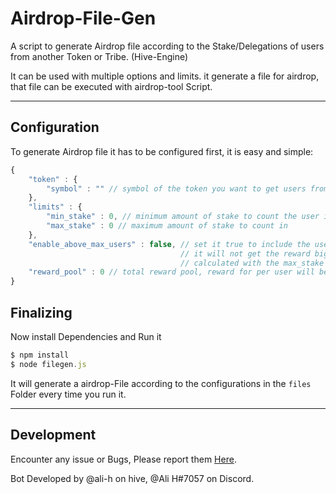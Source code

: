 # Airdrop-File-Gen
A script to generate Airdrop file according to the Stake/Delegations of users from another Token or Tribe. (Hive-Engine)

It can be used with multiple options and limits. it generate a file for airdrop, that file can be executed with airdrop-tool Script.

***

## Configuration
To generate Airdrop file it has to be configured first, it is easy and simple:

```javascript
{
    "token" : {
        "symbol" : "" // symbol of the token you want to get users from
    },
    "limits" : {
        "min_stake" : 0, // minimum amount of stake to count the user in
        "max_stake" : 0 // maximum amount of stake to count in
    },
    "enable_above_max_users" : false, // set it true to include the users above max range
                                      // it will not get the reward bigger, reward will be
                                      // calculated with the max_stake
    "reward_pool" : 0 // total reward pool, reward for per user will be calculated with it
}
```

## Finalizing
Now install Dependencies and Run it
```javascript
$ npm install
$ node filegen.js
```
It will generate a airdrop-File according to the configurations in the `files` Folder every time you run it.
***

## Development
Encounter any issue or Bugs, Please report them [Here](https://github.com/ali-h/airdrop-file-gen/issues).

Bot Developed by @ali-h on hive, @Ali H#7057 on Discord.

